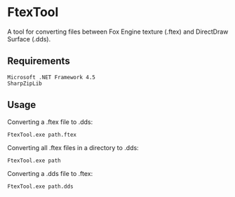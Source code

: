 FtexTool
========
A tool for converting files between Fox Engine texture (.ftex) and DirectDraw Surface (.dds).

Requirements
--------
```
Microsoft .NET Framework 4.5 
SharpZipLib
```

Usage
--------

Converting a .ftex file to .dds:
```
FtexTool.exe path.ftex
```

Converting all .ftex files in a directory to .dds:
```
FtexTool.exe path
```

Converting a .dds file to .ftex:
```
FtexTool.exe path.dds
```
